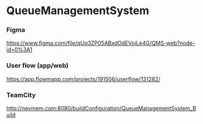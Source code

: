 # QueueManagementSystem

### Figma
https://www.figma.com/file/qUq3ZP05ABxdOdEVoiLe4G/QMS-web?node-id=0%3A1

### User flow (app/web)
https://app.flowmapp.com/projects/191506/userflow/131282/

### TeamCity
http://nevmem.com:8080/buildConfiguration/QueueManagementSystem_Build
